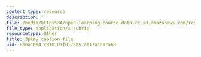 ```yaml
---
content_type: resource
description: ''
file: /media/https%3A/open-learning-course-data-rc.s3.amazonaws.com/res-6-012-introduction-to-probability-spring-2018/0bba16d4c81001f07505db17a1b1ca60_0xuRh3dz_Nc.srt
file_type: application/x-subrip
resourcetype: Other
title: 3play caption file
uid: 0bba16d4-c810-01f0-7505-db17a1b1ca60
---
```

